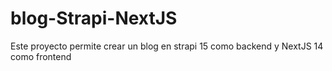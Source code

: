 # blog-Strapi-NextJS
Este proyecto permite crear un blog en strapi 15 como backend y NextJS 14 como frontend
